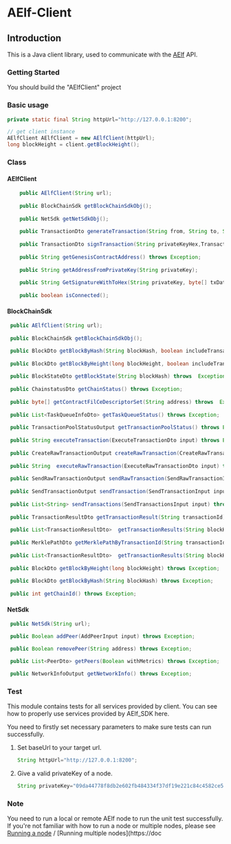 # AElf-Client

## Introduction

This is a Java client library, used to communicate with the [AElf](https://github.com/AElfProject/AElf)  API.

### Getting Started

You should build the "AElfClient" project 

### Basic usage

``` JAVA
private static final String httpUrl="http://127.0.0.1:8200";

// get client instance
AElfClient AElfClient = new AElfClient(httpUrl);
long blockHeight = client.getBlockHeight();
```

### Class

#### AElfClient
``` JAVA
    public AElfClient(String url);
    
    public BlockChainSdk getBlockChainSdkObj();
    
    public NetSdk getNetSdkObj();
    
    public TransactionDto generateTransaction(String from, String to, String methodName, String params) throws Exception;
    
    public TransactionDto signTransaction(String privateKeyHex,TransactionDto transaction);
     
    public String getGenesisContractAddress() throws Exception;
    
    public String getAddressFromPrivateKey(String privateKey);
    
    public String GetSignatureWithToHex(String privateKey, byte[] txData) throws Exception;
    
    public boolean isConnected();
 ```   
####

#### BlockChainSdk

``` JAVA
 public AElfClient(String url);
 
 public BlockChainSdk getBlockChainSdkObj();

 public BlockDto getBlockByHash(String blockHash, boolean includeTransactions) throws Exception;
 
 public BlockDto getBlockByHeight(long blockHeight, boolean includeTransactions) throws Exception;
 
 public BlockStateDto getBlockState(String blockHash) throws  Exception;
 
 public ChainstatusDto getChainStatus() throws Exception;
 
 public byte[] getContractFilCeDescriptorSet(String address) throws  Exception;
 
 public List<TaskQueueInfoDto> getTaskQueueStatus() throws Exception;
 
 public TransactionPoolStatusOutput getTransactionPoolStatus() throws Exception;
 
 public String executeTransaction(ExecuteTransactionDto input) throws Exception;
 
 public CreateRawTransactionOutput createRawTransaction(CreateRawTransactionInput input) throws Exception;
 
 public String  executeRawTransaction(ExecuteRawTransactionDto input) throws Exception;
 
 public SendRawTransactionOutput sendRawTransaction(SendRawTransactionInput input) throws Exception;
 
 public SendTransactionOutput sendTransaction(SendTransactionInput input) throws Exception;
 
 public List<String> sendTransactions(SendTransactionsInput input) throws Exception;
 
 public TransactionResultDto getTransactionResult(String transactionId) throws Exception;
 
 public List<TransactionResultDto>  getTransactionResults(String blockHash, int offset,int limit) throws Exception;
 
 public MerklePathDto getMerklePathByTransactionId(String transactionId) throws Exception;
 
 public List<TransactionResultDto>  getTransactionResults(String blockHash) throws Exception;
 
 public BlockDto getBlockByHeight(long blockHeight) throws Exception;
 
 public BlockDto getBlockByHash(String blockHash) throws Exception;
 
 public int getChainId() throws Exception;
```

#### NetSdk

``` JAVA
 public NetSdk(String url);

 public Boolean addPeer(AddPeerInput input) throws Exception;

 public Boolean removePeer(String address) throws Exception;

 public List<PeerDto> getPeers(Boolean withMetrics) throws Exception;

 public NetworkInfoOutput getNetworkInfo() throws Exception;

```


### Test

This module contains tests for all services provided by client. You can see how to properly use services provided by AElf_SDK here.

You need to firstly set necessary parameters to make sure tests can run successfully.

1. Set baseUrl to your target url.

   ``` JAVA
   String httpUrl="http://127.0.0.1:8200";
   ```

2. Give a valid privateKey of a node.

   ``` JAVA
   String privateKey="09da44778f8db2e602fb484334f37df19e221c84c4582ce5b7770ccfbc3ddbef";
   ```

### Note

You need to run a local or remote AElf node to run the unit test successfully. If you're not familiar with how to run a node or multiple nodes, please see [Running a node](https://docs.aelf.io/v/dev/main/main/run-node) / [Running multiple nodes](https://doc